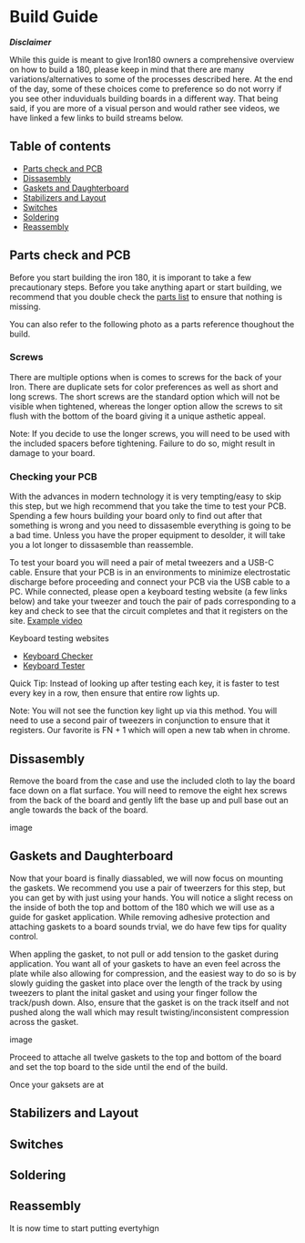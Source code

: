 # Build Guide

***Disclaimer***

While this guide is meant to give Iron180 owners a comprehensive overview on how to build a 180, please keep in mind that there are many variations/alternatives to some of the processes described here. At the end of the day, some of these choices come to preference so do not worry if you see other induviduals building boards in a different way. That being said, if you are more of a visual person and would rather see videos, we have linked a few links to build streams below.


## Table of contents

* [Parts check and PCB](#parts-check-and-pcb)
* [Dissasembly](#dissasembly)
* [Gaskets and Daughterboard](#gaskets-and-daughterboard)
* [Stabilizers and Layout](#stabilizers-and-layout)
* [Switches](#switches)
* [Soldering](#soldering)
* [Reassembly](#reassembly)

## Parts check and PCB

Before you start building the iron 180, it is imporant to take a few precautionary steps. Before you take anything apart or start building, we recommend that you double check the [parts list](Iron180PartsList.md) to ensure that nothing is missing.

You can also refer to the following photo as a parts reference thoughout the build.


### Screws

There are multiple options when is comes to screws for the back of your Iron. There are duplicate sets for color preferences as well as short and long screws. The short screws are the standard option which will not be visible when tightened, whereas the longer option allow the screws to sit flush with the bottom of the board giving it a unique asthetic appeal.

Note: If you decide to use the longer screws, you will need to be used with the included spacers before tightening. Failure to do so, might result in damage to your board. 

### Checking your PCB

With the advances in modern technology it is very tempting/easy to skip this step, but we high recommend that you take the time to test your PCB. Spending a few hours building your board only to find out after that something is wrong and you need to dissasemble everything is going to be a bad time. Unless you have the proper equipment to desolder, it will take you a lot longer to dissasemble than reassemble.

To test your board you will need a pair of metal tweezers and a USB-C cable. Ensure that your PCB is in an environments to minimize electrostatic discharge before proceeding and connect your PCB via the USB cable to a PC. While connected, please open a keyboard testing website (a few links below) and take your tweezer and touch the pair of pads corresponding to a key and check to see that the circuit completes and that it registers on the site. [Example video](https://www.youtube.com/watch?v=0Jp1X0hrAeM)

Keyboard testing websites

* [Keyboard Checker](https://keyboardchecker.com/)
* [Keyboard Tester](https://www.keyboardtester.com/)

Quick Tip: Instead of looking up after testing each key, it is faster to test every key in a row, then ensure that entire row lights up.

Note: You will not see the function key light up via this method. You will need to use a second pair of tweezers in conjunction to ensure that it registers. Our favorite is FN + 1 which will open a new tab when in chrome.

## Dissasembly

Remove the board from the case and use the included cloth to lay the board face down on a flat surface. You will need to remove the eight hex screws from the back of the board and gently lift the base up and pull base out an angle towards the back of the board. 

image

## Gaskets and Daughterboard

Now that your board is finally diassabled, we will now focus on mounting the gaskets. We recommend you use a pair of tweerzers for this step, but you can get by with just using your hands. You will notice a slight recess on the inside of both the top and bottom of the 180 which we will use as a guide for gasket application. While removing adhesive protection and attaching gaskets to a board sounds trvial, we do have few tips for quality control.

When appling the gasket, to not pull or add tension to the gasket during application. You want all of your gaskets to have an even feel across the plate while also allowing for compression, and the easiest way to do so is by slowly guiding the gasket into place over the length of the track by using tweezers to plant the inital gasket and using your finger follow the track/push down. Also, ensure that the gasket is on the track itself and not pushed along the wall which may result twisting/inconsistent compression across the gasket.

image

Proceed to attache all twelve gaskets to the top and bottom of the board and set the top board to the side until the end of the build. 

Once your gaksets are at
## Stabilizers and Layout

## Switches

## Soldering

## Reassembly
It is now time to start putting evertyhign
